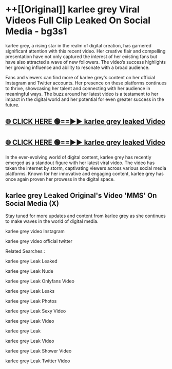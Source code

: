 # ++[[Original]] karlee grey Viral Videos Full Clip Leaked On Social Media - bg3s1<br>

karlee grey, a rising star in the realm of digital creation, has garnered significant attention with this recent video. Her creative flair and compelling presentation have not only captured the interest of her existing fans but have also attracted a wave of new followers. The video’s success highlights her growing influence and ability to resonate with a broad audience.

Fans and viewers can find more of karlee grey's content on her official Instagram and Twitter accounts. Her presence on these platforms continues to thrive, showcasing her talent and connecting with her audience in meaningful ways. The buzz around her latest video is a testament to her impact in the digital world and her potential for even greater success in the future.


## [🌐 CLICK HERE 🟢==►► karlee grey leaked Video ](https://onlyclips.site?title=karlee_grey&ref=git)

## [🌐 CLICK HERE 🟢==►► karlee grey leaked Video ](https://onlyclips.site?title=karlee_grey&ref=git)


In the ever-evolving world of digital content, karlee grey has recently emerged as a standout figure with her latest viral video. The video has taken the internet by storm, captivating viewers across various social media platforms. Known for her innovative and engaging content, karlee grey has once again proven her prowess in the digital space.



## karlee grey L𝚎aked Original's Video 'MMS' On Social Media (X)


Stay tuned for more updates and content from karlee grey as she continues to make waves in the world of digital media.

karlee grey video Instagram

karlee grey video official twitter


Related Searches :

karlee grey Leak Leaked

karlee grey Leak Nude

karlee grey Leak Onlyfans Video

karlee grey Leak Leaks

karlee grey Leak Photos

karlee grey Leak Sexy Video

karlee grey Leak Video

karlee grey Leak

karlee grey Leak Video

karlee grey Leak Shower Video

karlee grey Leak Twitter Video

